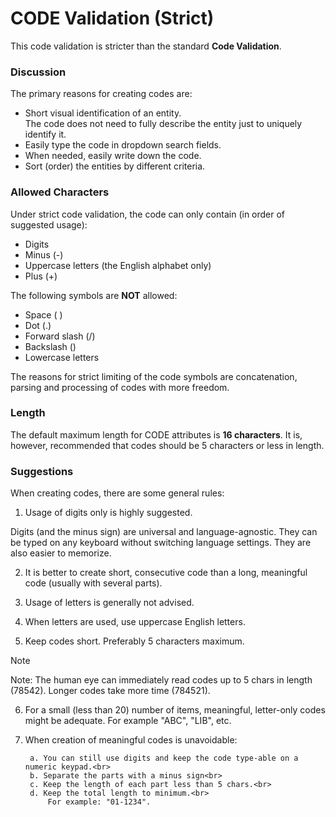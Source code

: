 # CODE Validation (Strict)


This code validation is stricter than the standard **Code Validation**.

### Discussion
The primary reasons for creating codes are:
- Short visual identification of an entity. <br>
The code does not need to fully describe the entity just to uniquely identify it.
- Easily type the code in dropdown search fields.
- When needed, easily write down the code.
- Sort (order) the entities by different criteria.

### Allowed Characters
Under strict code validation, the code can only contain (in order of suggested usage):
- Digits
- Minus (-)
- Uppercase letters (the English alphabet only)
- Plus (+)

The following symbols are **NOT** allowed:
- Space ( )
- Dot (.)
- Forward slash (/)
- Backslash (\)
- Lowercase letters

The reasons for strict limiting of the code symbols are concatenation, parsing and processing of codes with more freedom.

### Length
The default maximum length for CODE attributes is **16 characters**. It is, however, recommended that codes should be 5 characters or less in length.

### Suggestions
When creating codes, there are some general rules:

1. Usage of digits only is highly suggested.

Digits (and the minus sign) are universal and language-agnostic. They can be typed on any keyboard without switching language settings. They are also easier to memorize.

2. It is better to create short, consecutive code than a long, meaningful code (usually with several parts).

3. Usage of letters is generally not advised.

4. When letters are used, use uppercase English letters.

5. Keep codes short. Preferably 5 characters maximum. 

> [!NOTE]
> Note: The human eye can immediately read codes up to 5 chars in length (78542). Longer codes take more time (784521).

6. For a small (less than 20) number of items, meaningful, letter-only codes might be adequate. For example "ABC", "LIB", etc.

7. When creation of meaningful codes is unavoidable: 

        a. You can still use digits and keep the code type-able on a numeric keypad.<br>
        b. Separate the parts with a minus sign<br>
        c. Keep the length of each part less than 5 chars.<br>
        d. Keep the total length to minimum.<br>
            For example: "01-1234".

